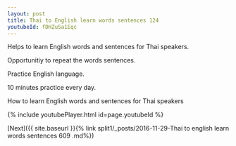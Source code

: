 ```yaml
---
layout: post
title: Thai to English learn words sentences 124 
youtubeId: fDHZuSa1Eqc
---
```

 
 
Helps to learn English words and sentences for Thai speakers.

Opportunitiy to repeat the words sentences. 

Practice English language. 
 
10 minutes practice every day. 
 
How to learn English words and sentences for Thai speakers 
 
{% include youtubePlayer.html id=page.youtubeId %}
 
 
[Next]({{ site.baseurl }}{% link  split1/_posts/2016-11-29-Thai to english learn words sentences 609 .md%})
 
